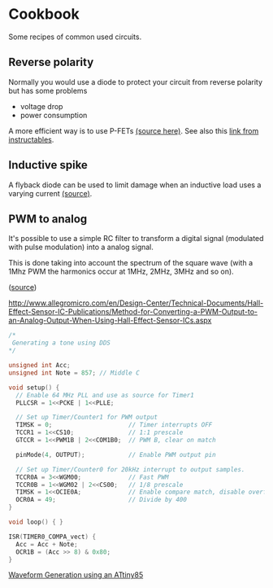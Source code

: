 # Cookbook

Some recipes of common used circuits.


## Reverse polarity

Normally you would use a diode to protect your circuit from reverse polarity
but has some problems

 - voltage drop
 - power consumption

A more efficient way is to use P-FETs [(source here)](https://www.youtube.com/watch?v=IrB-FPcv1Dc).
See also this [link from instructables](http://www.instructables.com/id/Reverse-polarity-protection-for-your-circuit-with/).

## Inductive spike

A flyback diode can be used to limit damage when an inductive load uses a
varying current [(source)](https://www.youtube.com/watch?v=LXGtE3X2k7Y).

## PWM to analog

It's possible to use a simple RC filter to transform a digital signal (modulated
with pulse modulation) into a analog signal.

This is done taking into account the spectrum of the square wave
(with a 1Mhz PWM the harmonics occur at 1MHz, 2MHz, 3MHz and so on).

([source](http://www.ti.com/lit/an/spraa88a/spraa88a.pdf))

http://www.allegromicro.com/en/Design-Center/Technical-Documents/Hall-Effect-Sensor-IC-Publications/Method-for-Converting-a-PWM-Output-to-an-Analog-Output-When-Using-Hall-Effect-Sensor-ICs.aspx

```c
/*
 Generating a tone using DDS
*/

unsigned int Acc;
unsigned int Note = 857; // Middle C

void setup() {
  // Enable 64 MHz PLL and use as source for Timer1
  PLLCSR = 1<<PCKE | 1<<PLLE;     

  // Set up Timer/Counter1 for PWM output
  TIMSK = 0;                     // Timer interrupts OFF
  TCCR1 = 1<<CS10;               // 1:1 prescale
  GTCCR = 1<<PWM1B | 2<<COM1B0;  // PWM B, clear on match

  pinMode(4, OUTPUT);            // Enable PWM output pin

  // Set up Timer/Counter0 for 20kHz interrupt to output samples.
  TCCR0A = 3<<WGM00;             // Fast PWM
  TCCR0B = 1<<WGM02 | 2<<CS00;   // 1/8 prescale
  TIMSK = 1<<OCIE0A;             // Enable compare match, disable overflow
  OCR0A = 49;                    // Divide by 400
}

void loop() { }

ISR(TIMER0_COMPA_vect) {
  Acc = Acc + Note;
  OCR1B = (Acc >> 8) & 0x80;
}
```

[Waveform Generation using an ATtiny85](http://www.technoblogy.com/show?QVN)
